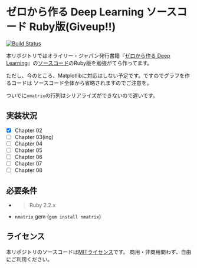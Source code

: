 # ゼロから作る Deep Learning ソースコード Ruby版(Giveup!!)

[![Build Status](https://travis-ci.org/riseshia/deep-learning-from-scratch-ruby.svg?branch=master)](https://travis-ci.org/riseshia/deep-learning-from-scratch-ruby)

本リポジトリではオライリー・ジャパン発行書籍『[ゼロから作る Deep Learning](http://www.oreilly.co.jp/books/9784873117584/)』の[ソースコード](https://github.com/oreilly-japan/deep-learning-from-scratch)のRuby版を勉強がてら作ってます。

ただし、今のところ、Matplotlibに対応はしない予定です。ですのでグラフを作るコードは
ソースコード全体から省略されますのでご注意を。

ついでに`nmatrix`の行列はシリアライズができないので遅いです。

## 実装状況

- [x] Chapter 02
- [ ] Chapter 03(ing)
- [ ] Chapter 04
- [ ] Chapter 05
- [ ] Chapter 06
- [ ] Chapter 07
- [ ] Chapter 08

## 必要条件

* > Ruby 2.2.x
* `nmatrix` gem (`gem install nmatrix`)

## ライセンス

本リポジトリのソースコードは[MITライセンス](http://www.opensource.org/licenses/MIT)です。
商用・非商用問わず、自由にご利用ください。
